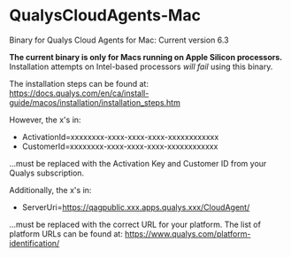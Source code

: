 # QualysCloudAgents-Mac
Binary for Qualys Cloud Agents for Mac: Current version 6.3

**The current binary is only for Macs running on Apple Silicon processors.** Installation attempts on Intel-based processors _will fail_ using this binary.

The installation steps can be found at:
https://docs.qualys.com/en/ca/install-guide/macos/installation/installation_steps.htm

However, the x's in:
- ActivationId=xxxxxxxx-xxxx-xxxx-xxxx-xxxxxxxxxxxx
- CustomerId=xxxxxxxx-xxxx-xxxx-xxxx-xxxxxxxxxxxx

...must be replaced with the Activation Key and Customer ID from your Qualys subscription.

Additionally, the x's in: 
- ServerUri=https://qagpublic.xxx.apps.qualys.xxx/CloudAgent/

...must be replaced with the correct URL for your platform. The list of platform URLs can be found at: https://www.qualys.com/platform-identification/
